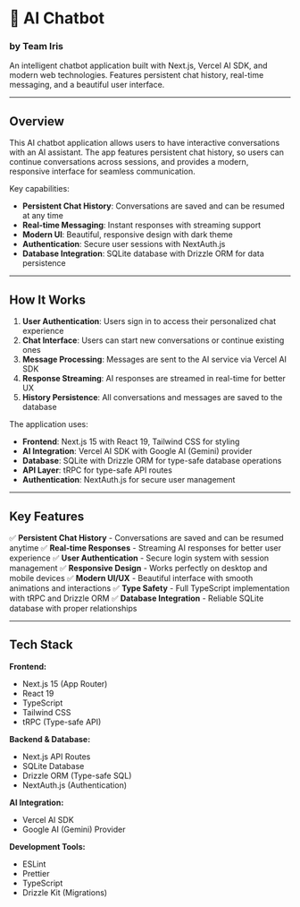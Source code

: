 # 🤖 AI Chatbot

### by Team Iris

An intelligent chatbot application built with Next.js, Vercel AI SDK, and modern web technologies. Features persistent chat history, real-time messaging, and a beautiful user interface.

---

## Overview

This AI chatbot application allows users to have interactive conversations with an AI assistant. The app features persistent chat history, so users can continue conversations across sessions, and provides a modern, responsive interface for seamless communication.

Key capabilities:

- **Persistent Chat History**: Conversations are saved and can be resumed at any time
- **Real-time Messaging**: Instant responses with streaming support
- **Modern UI**: Beautiful, responsive design with dark theme
- **Authentication**: Secure user sessions with NextAuth.js
- **Database Integration**: SQLite database with Drizzle ORM for data persistence

---

## How It Works

1. **User Authentication**: Users sign in to access their personalized chat experience
2. **Chat Interface**: Users can start new conversations or continue existing ones
3. **Message Processing**: Messages are sent to the AI service via Vercel AI SDK
4. **Response Streaming**: AI responses are streamed in real-time for better UX
5. **History Persistence**: All conversations and messages are saved to the database

The application uses:

- **Frontend**: Next.js 15 with React 19, Tailwind CSS for styling
- **AI Integration**: Vercel AI SDK with Google AI (Gemini) provider
- **Database**: SQLite with Drizzle ORM for type-safe database operations
- **API Layer**: tRPC for type-safe API routes
- **Authentication**: NextAuth.js for secure user management

---

## Key Features

✅ **Persistent Chat History** - Conversations are saved and can be resumed anytime
✅ **Real-time Responses** - Streaming AI responses for better user experience
✅ **User Authentication** - Secure login system with session management
✅ **Responsive Design** - Works perfectly on desktop and mobile devices
✅ **Modern UI/UX** - Beautiful interface with smooth animations and interactions
✅ **Type Safety** - Full TypeScript implementation with tRPC and Drizzle ORM
✅ **Database Integration** - Reliable SQLite database with proper relationships

---

## Tech Stack

**Frontend:**

- Next.js 15 (App Router)
- React 19
- TypeScript
- Tailwind CSS
- tRPC (Type-safe API)

**Backend & Database:**

- Next.js API Routes
- SQLite Database
- Drizzle ORM (Type-safe SQL)
- NextAuth.js (Authentication)

**AI Integration:**

- Vercel AI SDK
- Google AI (Gemini) Provider

**Development Tools:**

- ESLint
- Prettier
- TypeScript
- Drizzle Kit (Migrations)
